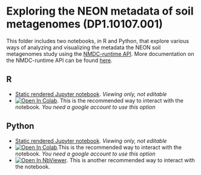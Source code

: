 # Exploring the NEON metadata of soil metagenomes (DP1.10107.001)

This folder includes two notebooks, in R and Python, that explore various ways of analyzing and visualizing the metadata the NEON soil metagenomes study using the [NMDC-runtime API](https://api.microbiomedata.org/docs#). More documentation on the NMDC-runtime API can be found [here](https://github.com/microbiomedata/NMDC_documentation/blob/main/docs/howto_guides/api_gui.md).

## R
- [Static rendered Jupyter notebook](https://nbviewer.org/github/microbiomedata/nmdc_notebooks/blob/main/NEON_soil_metadata/R/NEON_data_exploration.ipynb). _Viewing only, not editable_
- [![Open In Colab](https://colab.research.google.com/assets/colab-badge.svg)](https://colab.research.google.com/github/microbiomedata/nmdc_notebooks/blob/main/NEON_soil_metadata/R/NEON_data_exploration.ipynb). This is the recommended way to interact with the notebook.  _You need a google account to use this option_

## Python
- [Static rendered Jupyter notebook](https://nbviewer.org/github/microbiomedata/nmdc_notebooks/blob/main/NEON_soil_metadata/python/neon_soil_metadata_visual_exploration.ipynb). _Viewing only, not editable_
- [![Open In Colab](https://colab.research.google.com/assets/colab-badge.svg)](https://colab.research.google.com/github/microbiomedata/nmdc_notebooks/blob/123-python-api-to-package/NEON_soil_metadata/python/neon_soil_metadata_visual_exploration.ipynb).This is the recommended way to interact with the notebook. _You need a google account to use this option_
- [![Open In NbViewer](https://raw.githubusercontent.com/jupyter/design/master/logos/Badges/nbviewer_badge.svg)](https://nbviewer.org/github/microbiomedata/nmdc_notebooks/blob/123-python-api-to-package/NEON_soil_metadata/python/neon_soil_metadata_visual_exploration.ipynb). This is another recommended way to interact with the notebook.
